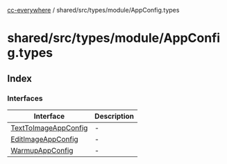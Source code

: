 [cc-everywhere](../../../../../index.md) / shared/src/types/module/AppConfig.types

# shared/src/types/module/AppConfig.types

## Index

### Interfaces

| Interface | Description |
| ------ | ------ |
| [TextToImageAppConfig](interfaces/TextToImageAppConfig.md) | - |
| [EditImageAppConfig](interfaces/EditImageAppConfig.md) | - |
| [WarmupAppConfig](interfaces/WarmupAppConfig.md) | - |
